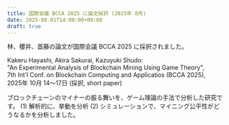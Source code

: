 ```yaml
---
title: 国際会議 BCCA 2025 に論文採択 (2025年 8月)
date: 2025-08-01T14:00:00+09:00
draft: true
---
```

林、櫻井、首藤の論文が国際会議 BCCA 2025 に採択されました。

Kakeru Hayashi, Akira Sakurai, Kazuyuki Shudo:<br>
"An Experimental Analysis of Blockchain Mining Using Game Theory",<br>
7th Int'l Conf. on Blockchain Computing and Applicatios (BCCA 2025),<br>
2025年 10月 14〜17日 (採択, short paper)

ブロックチェーンのマイナーの振る舞いを、ゲーム理論の手法で分析した研究です。 (1) 解析的に、挙動を分析 (2) シミュレーションで、マイニング公平性がどうなるかを分析しました。
